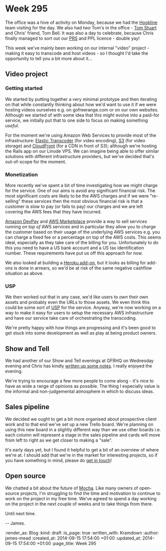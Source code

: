 Week 295
========

The office was a hive of activity on Monday, because we had the [Hookline][] team visiting for the day. We also had _two_ Tom's in the office - [Tom Stuart][] and Chris' friend, Tom Bell. It was also a day to celebrate, because Chris finally managed to sort out our [PRS][] and PPL licence - double yay!

This week we've mainly been working on our internal "video" project - making it easy to transcode and host videos - so I thought I'd take the opportunity to tell you a bit more about it...


## Video project

### Getting started

We started by putting together a very minimal prototype and then iterating on that while constantly thinking about how we'd want to use it if we were hosting videos ourselves e.g. on gofreerange.com or on our own websites. Although we started of with some idea that this _might_ evolve into a paid-for service, we initially put that to one side to focus on making something _useful_.

For the moment we're using Amazon Web Services to provide most of the infrastructure: [Elastic Transcoder][] (for video encoding), [S3][] (for video storage) and [CloudFront][] (for a CDN in front of S3); although we're hosting the Rails app on our Linode VPS. We can imagine being able to offer similar solutions with different infrastructure providers, but we've decided that's out-of-scope for the moment.

### Monetization

More recently we've spent a bit of time investigating how we might charge for the service. One of our aims is avoid any significant financial risk. The most significant costs are likely to be the AWS charges and if we were "re-selling" these services then the most obvious financial risk is that a customer is slow to pay (or fails to pay) our charges and we are left covering the AWS fees that they have incurred.

[Amazon DevPay][] and [AWS Marketplace][] provide a way to sell services running _on top of_ AWS services and in particular they allow you to charge the customer based on their usage of the underlying AWS services e.g. you can charge a fixed fee or a percentage on top of the AWS costs. This seems ideal, especially as they take care of the billing for you. Unfortunately to do this you need to have a US bank account and a US tax identification number. These requirements have put us off this approach for now.

We also looked at building a [Heroku add-on][], but it looks as billing for add-ons is done in arrears, so we'd be at risk of the same negative cashflow situation as above.

### USP

We then worked out that in any case, we'd like users to _own_ their own assets and probably even the URLs to those assets. We even think this could be some sort of [USP][] for the service. Anyway, we're now working on a way to make it easy for users to setup the necessary AWS infrastructure and have our service take care of orchestrating the transcoding.

We're pretty happy with how things are progressing and it's been good to get stuck into some development as well as play at being product owners.


## Show and Tell

We had another of our Show and Tell evenings at GFRHQ on Wednesday evening and Chris has kindly [written up some notes][Show and Tell]. I really enjoyed the evening.

We're trying to encourage a few more people to come along - it's nice to have as wide a range of opinions as possible. The thing I especially value is the informal and non-judgemental atmosphere in which to discuss ideas.


## Sales pipeline

We decided we ought to get a bit more organised about prospective client work and to that end we've set up a new Trello board. We're planning on using this new board in a slightly different way than we use other boards i.e. each column will represent a stage in the sales pipeline and cards will move from left to right as we get closer to making a "sale".

It's early days yet, but I found it helpful to get a bit of an overview of where we're at. I should add that we're in the market for interesting projects, so if you have something in mind, please do [get in touch][]!


## Open source

We chatted a bit about the future of [Mocha][]. Like many owners of open-source projects, I'm struggling to find the time and motivation to continue to work on the project in my free time. We've agreed to spend a day working on the project in the next couple of weeks and to take things from there.


Until next time.

-- James.



[Hookline]: http://hookline.tv/
[Tom Stuart]: http://codon.com/
[PRS]: http://www.prsformusic.com/
[PPL]: http://www.ppluk.com/
[Elastic Transcoder]: http://aws.amazon.com/elastictranscoder/
[S3]: http://aws.amazon.com/s3/
[CloudFront]: http://aws.amazon.com/cloudfront/
[Amazon DevPay]: http://aws.amazon.com/devpay/
[AWS Marketplace]: https://aws.amazon.com/marketplace
[Heroku add-on]: https://addons.heroku.com/
[USP]: http://en.wikipedia.org/wiki/Unique_selling_proposition
[Show and Tell]: /show-and-tell-5
[get in touch]: /contact
[Mocha]: http://gofreerange.com/mocha/docs/


:render_as: Blog
:kind: draft
:is_page: true
:written_with: Kramdown
:author: james-mead
:created_at: 2014-09-15 17:54:00 +01:00
:updated_at: 2014-09-15 17:54:00 +01:00
:page_title: Week 295
